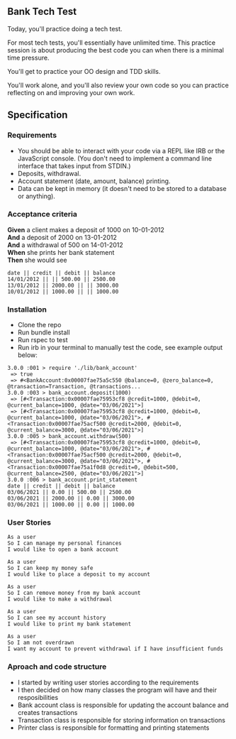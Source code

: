 ## Bank Tech Test

Today, you'll practice doing a tech test.

For most tech tests, you'll essentially have unlimited time.  This practice session is about producing the best code you can when there is a minimal time pressure.

You'll get to practice your OO design and TDD skills.

You'll work alone, and you'll also review your own code so you can practice reflecting on and improving your own work.

## Specification

### Requirements

* You should be able to interact with your code via a REPL like IRB or the JavaScript console.  (You don't need to implement a command line interface that takes input from STDIN.)
* Deposits, withdrawal.
* Account statement (date, amount, balance) printing.
* Data can be kept in memory (it doesn't need to be stored to a database or anything).

### Acceptance criteria

**Given** a client makes a deposit of 1000 on 10-01-2012  
**And** a deposit of 2000 on 13-01-2012  
**And** a withdrawal of 500 on 14-01-2012  
**When** she prints her bank statement  
**Then** she would see

```
date || credit || debit || balance
14/01/2012 || || 500.00 || 2500.00
13/01/2012 || 2000.00 || || 3000.00
10/01/2012 || 1000.00 || || 1000.00
```

### Installation

* Clone the repo
* Run bundle install
* Run rspec to test
* Run irb in your terminal to manually test the code, see example output below:

```
3.0.0 :001 > require './lib/bank_account'
 => true 
 => #<BankAccount:0x00007fae75a5c550 @balance=0, @zero_balance=0, @transaction=Transaction, @transactions... 
3.0.0 :003 > bank_account.deposit(1000)
 => [#<Transaction:0x00007fae75953cf8 @credit=1000, @debit=0, @current_balance=1000, @date="03/06/2021">] 
 => [#<Transaction:0x00007fae75953cf8 @credit=1000, @debit=0, @current_balance=1000, @date="03/06/2021">, #<Transaction:0x00007fae75acf500 @credit=2000, @debit=0, @current_balance=3000, @date="03/06/2021">] 
3.0.0 :005 > bank_account.withdraw(500)
 => [#<Transaction:0x00007fae75953cf8 @credit=1000, @debit=0, @current_balance=1000, @date="03/06/2021">, #<Transaction:0x00007fae75acf500 @credit=2000, @debit=0, @current_balance=3000, @date="03/06/2021">, #<Transaction:0x00007fae75a1f0d8 @credit=0, @debit=500, @current_balance=2500, @date="03/06/2021">] 
3.0.0 :006 > bank_account.print_statement
date || credit || debit || balance
03/06/2021 || 0.00 || 500.00 || 2500.00
03/06/2021 || 2000.00 || 0.00 || 3000.00
03/06/2021 || 1000.00 || 0.00 || 1000.00
```


### User Stories

```
As a user
So I can manage my personal finances
I would like to open a bank account
```

```
As a user 
So I can keep my money safe
I would like to place a deposit to my account
```

```
As a user
So I can remove money from my bank account
I would like to make a withdrawal 
```

```
As a user
So I can see my account history
I would like to print my bank statement 
```

```
As a user
So I am not overdrawn
I want my account to prevent withdrawal if I have insufficient funds
```
### Aproach and code structure

* I started by writing user stories according to the requirements
* I then decided on how many classes the program will have and their resposibilities 
* Bank account class is responsible for updating the account balance and creates transactions
* Transaction class is responsible for storing information on transactions 
* Printer class is responsible for formatting and printing statements







